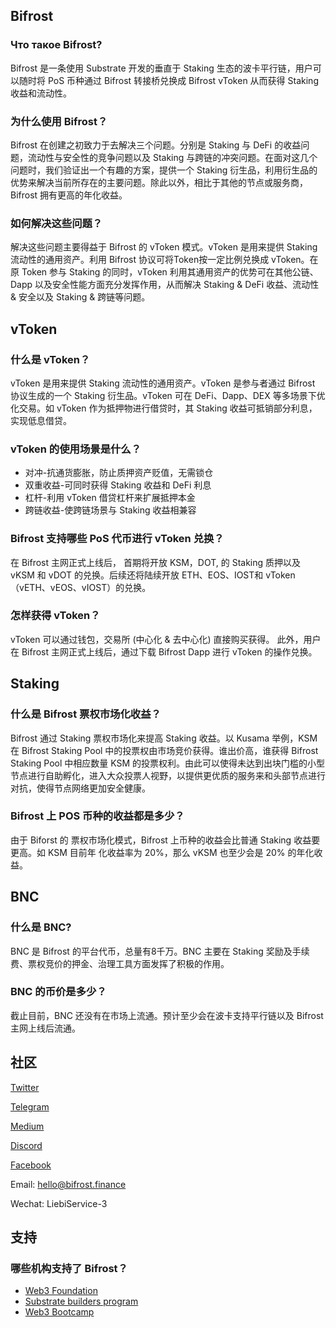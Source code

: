 ## Bifrost

### Что такое Bifrost?

Bifrost 是一条使用 Substrate 开发的垂直于 Staking 生态的波卡平行链，用户可以随时将 PoS 币种通过 Bifrost 转接桥兑换成 Bifrost vToken 从而获得 Staking 收益和流动性。

### 为什么使用 Bifrost？

Bifrost 在创建之初致力于去解决三个问题。分别是 Staking 与 DeFi 的收益问题，流动性与安全性的竞争问题以及 Staking 与跨链的冲突问题。在面对这几个问题时，我们验证出一个有趣的方案，提供一个 Staking 衍生品，利用衍生品的优势来解决当前所存在的主要问题。除此以外，相比于其他的节点或服务商，Bifrost 拥有更高的年化收益。

### 如何解决这些问题？

解决这些问题主要得益于 Bifrost 的 vToken 模式。vToken 是用来提供 Staking 流动性的通用资产。利用 Bifrost 协议可将Token按一定比例兑换成 vToken。在原 Token 参与 Staking 的同时，vToken 利用其通用资产的优势可在其他公链、Dapp 以及安全性能方面充分发挥作用，从而解决 Staking & DeFi 收益、流动性 & 安全以及 Staking & 跨链等问题。

## vToken

### 什么是 vToken？

vToken 是用来提供 Staking 流动性的通用资产。vToken 是参与者通过 Bifrost 协议生成的一个 Staking 衍生品。vToken 可在 DeFi、Dapp、DEX 等多场景下优化交易。如 vToken 作为抵押物进行借贷时，其 Staking 收益可抵销部分利息，实现低息借贷。

### vToken 的使用场景是什么？

- 对冲-抗通货膨胀，防止质押资产贬值，无需锁仓
- 双重收益-可同时获得 Staking 收益和 DeFi 利息
- 杠杆-利用 vToken 借贷杠杆来扩展抵押本金
- 跨链收益-使跨链场景与 Staking 收益相兼容

### Bifrost 支持哪些 PoS 代币进行 vToken 兑换？

在 Bifrost 主网正式上线后， 首期将开放 KSM，DOT, 的 Staking 质押以及 vKSM 和 vDOT 的兑换。后续还将陆续开放 ETH、EOS、IOST和 vToken（vETH、vEOS、vIOST）的兑换。

### 怎样获得 vToken？

vToken 可以通过钱包，交易所 (中心化 & 去中心化) 直接购买获得。 此外，用户在 Bifrost 主网正式上线后，通过下载 Bifrost Dapp 进行 vToken 的操作兑换。

## Staking

### 什么是 Bifrost 票权市场化收益？

Bifrost 通过 Staking 票权市场化来提高 Staking 收益。以 Kusama 举例，KSM 在  Bifrost Staking Pool 中的投票权由市场竞价获得。谁出价高，谁获得 Bifrost Staking Pool 中相应数量 KSM 的投票权利。由此可以使得未达到出块门槛的小型节点进行自助孵化，进入大众投票人视野，以提供更优质的服务来和头部节点进行对抗，使得节点网络更加安全健康。

### Bifrost 上 POS 币种的收益都是多少？

由于 Biforst 的 票权市场化模式，Bifrost 上币种的收益会比普通 Staking 收益要更高。如 KSM 目前年 化收益率为 20%，那么 vKSM 也至少会是 20% 的年化收益。

## BNC

### 什么是 BNC?

BNC 是 Bifrost 的平台代币，总量有8千万。BNC 主要在 Staking 奖励及手续费、票权竞价的押金、治理工具方面发挥了积极的作用。

### BNC 的币价是多少？

截止目前，BNC 还没有在市场上流通。预计至少会在波卡支持平行链以及 Bifrost 主网上线后流通。

## 社区


[Twitter](https://twitter.com/bifrost_network)

[Telegram](https://t.me/bifrost_networkP)

[Medium](https://medium.com/@bifrost_network)

[Discord](https://discord.com/channels/704931715222732870/704931715961061379)

[Facebook](https://www.facebook.com/groups/792195241270123)

Email: <hello@bifrost.finance>

Wechat: LiebiService-3

## 支持

### 哪些机构支持了 Bifrost？

- [Web3 Foundation](https://web3.foundation/)
- [Substrate builders program](https://www.substrate.io/builders-program/)
- [Web3 Bootcamp](https://bootcamp.web3.foundation/)
